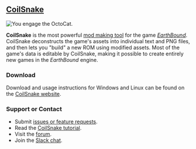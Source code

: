 ## [CoilSnake](https://pk-hack.github.io/CoilSnake/)

![You engage the OctoCat.](https://pk-hack.github.io/CoilSnake/images/screenshots/octocat-battle.png)

**CoilSnake** is the most powerful [mod making tool](https://en.wikipedia.org/wiki/Game_mod) for the game
[*EarthBound*](https://en.wikipedia.org/wiki/EarthBound).
CoilSnake deconstructs the game's assets into individual text and PNG files, and then lets you "build" a new ROM
using modified assets.
Most of the game's data is editable by CoilSnake, making it possible to create entirely new games in the *EarthBound*
engine.

### Download

Download and usage instructions for Windows and Linux can be found on the
[CoilSnake website](https://pk-hack.github.io/CoilSnake/download.html).

### Support or Contact

* Submit [issues or feature requests](https://github.com/pk-hack/CoilSnake/issues).
* Read the [CoilSnake tutorial](https://github.com/pk-hack/CoilSnake/wiki/Tutorial).
* Visit the [forum](https://forum.starmen.net/forum/Community/PKHack).
* Join the [Slack chat](https://forum.starmen.net/forum/Community/PKHack/PKHack-slack-chat).
